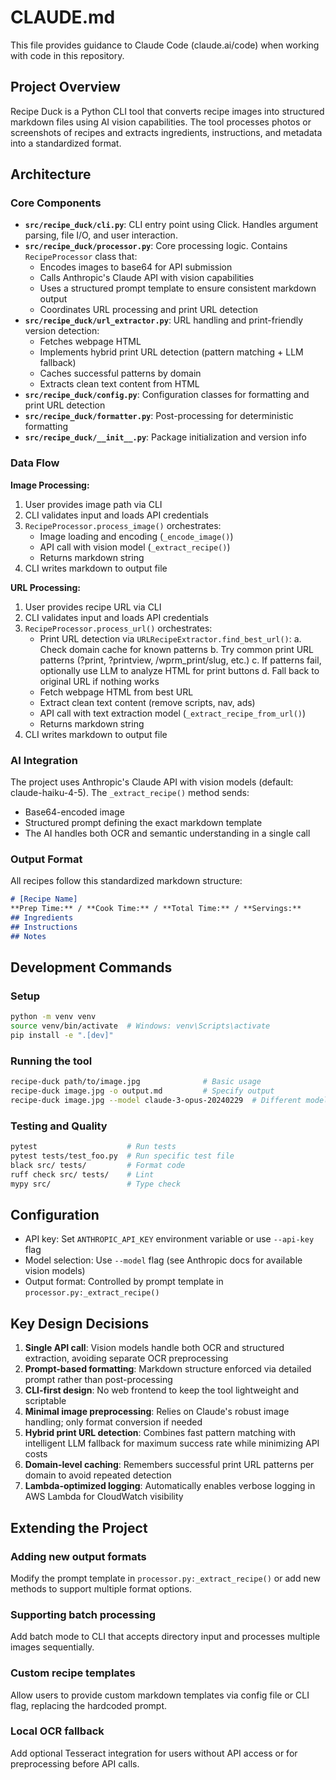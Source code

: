 # CLAUDE.md

This file provides guidance to Claude Code (claude.ai/code) when working with code in this repository.

## Project Overview

Recipe Duck is a Python CLI tool that converts recipe images into structured markdown files using AI vision capabilities. The tool processes photos or screenshots of recipes and extracts ingredients, instructions, and metadata into a standardized format.

## Architecture

### Core Components

- **`src/recipe_duck/cli.py`**: CLI entry point using Click. Handles argument parsing, file I/O, and user interaction.
- **`src/recipe_duck/processor.py`**: Core processing logic. Contains `RecipeProcessor` class that:
  - Encodes images to base64 for API submission
  - Calls Anthropic's Claude API with vision capabilities
  - Uses a structured prompt template to ensure consistent markdown output
  - Coordinates URL processing and print URL detection
- **`src/recipe_duck/url_extractor.py`**: URL handling and print-friendly version detection:
  - Fetches webpage HTML
  - Implements hybrid print URL detection (pattern matching + LLM fallback)
  - Caches successful patterns by domain
  - Extracts clean text content from HTML
- **`src/recipe_duck/config.py`**: Configuration classes for formatting and print URL detection
- **`src/recipe_duck/formatter.py`**: Post-processing for deterministic formatting
- **`src/recipe_duck/__init__.py`**: Package initialization and version info

### Data Flow

**Image Processing:**
1. User provides image path via CLI
2. CLI validates input and loads API credentials
3. `RecipeProcessor.process_image()` orchestrates:
   - Image loading and encoding (`_encode_image()`)
   - API call with vision model (`_extract_recipe()`)
   - Returns markdown string
4. CLI writes markdown to output file

**URL Processing:**
1. User provides recipe URL via CLI
2. CLI validates input and loads API credentials
3. `RecipeProcessor.process_url()` orchestrates:
   - Print URL detection via `URLRecipeExtractor.find_best_url()`:
     a. Check domain cache for known patterns
     b. Try common print URL patterns (?print, ?printview, /wprm_print/slug, etc.)
     c. If patterns fail, optionally use LLM to analyze HTML for print buttons
     d. Fall back to original URL if nothing works
   - Fetch webpage HTML from best URL
   - Extract clean text content (remove scripts, nav, ads)
   - API call with text extraction model (`_extract_recipe_from_url()`)
   - Returns markdown string
4. CLI writes markdown to output file

### AI Integration

The project uses Anthropic's Claude API with vision models (default: claude-haiku-4-5). The `_extract_recipe()` method sends:
- Base64-encoded image
- Structured prompt defining the exact markdown template
- The AI handles both OCR and semantic understanding in a single call

### Output Format

All recipes follow this standardized markdown structure:
```markdown
# [Recipe Name]
**Prep Time:** / **Cook Time:** / **Total Time:** / **Servings:**
## Ingredients
## Instructions
## Notes
```

## Development Commands

### Setup
```bash
python -m venv venv
source venv/bin/activate  # Windows: venv\Scripts\activate
pip install -e ".[dev]"
```

### Running the tool
```bash
recipe-duck path/to/image.jpg              # Basic usage
recipe-duck image.jpg -o output.md         # Specify output
recipe-duck image.jpg --model claude-3-opus-20240229  # Different model
```

### Testing and Quality
```bash
pytest                    # Run tests
pytest tests/test_foo.py  # Run specific test file
black src/ tests/         # Format code
ruff check src/ tests/    # Lint
mypy src/                 # Type check
```

## Configuration

- API key: Set `ANTHROPIC_API_KEY` environment variable or use `--api-key` flag
- Model selection: Use `--model` flag (see Anthropic docs for available vision models)
- Output format: Controlled by prompt template in `processor.py:_extract_recipe()`

## Key Design Decisions

1. **Single API call**: Vision models handle both OCR and structured extraction, avoiding separate OCR preprocessing
2. **Prompt-based formatting**: Markdown structure enforced via detailed prompt rather than post-processing
3. **CLI-first design**: No web frontend to keep the tool lightweight and scriptable
4. **Minimal image preprocessing**: Relies on Claude's robust image handling; only format conversion if needed
5. **Hybrid print URL detection**: Combines fast pattern matching with intelligent LLM fallback for maximum success rate while minimizing API costs
6. **Domain-level caching**: Remembers successful print URL patterns per domain to avoid repeated detection
7. **Lambda-optimized logging**: Automatically enables verbose logging in AWS Lambda for CloudWatch visibility

## Extending the Project

### Adding new output formats
Modify the prompt template in `processor.py:_extract_recipe()` or add new methods to support multiple format options.

### Supporting batch processing
Add batch mode to CLI that accepts directory input and processes multiple images sequentially.

### Custom recipe templates
Allow users to provide custom markdown templates via config file or CLI flag, replacing the hardcoded prompt.

### Local OCR fallback
Add optional Tesseract integration for users without API access or for preprocessing before API calls.
